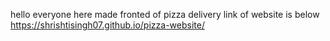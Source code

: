 hello everyone here made fronted of pizza delivery
link of website is below
https://shrishtisingh07.github.io/pizza-website/

